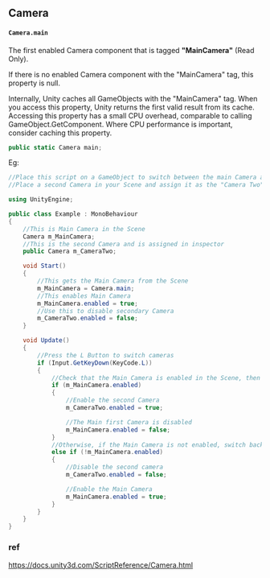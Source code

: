 ## Camera

#### `Camera.main`
The first enabled Camera component that is tagged **"MainCamera"** (Read Only).

If there is no enabled Camera component with the "MainCamera" tag, this property is null.

Internally, Unity caches all GameObjects with the "MainCamera" tag. When you access this property, Unity returns the first valid result from its cache. Accessing this property has a small CPU overhead, comparable to calling GameObject.GetComponent. Where CPU performance is important, consider caching this property.

```cs
public static Camera main;
```
Eg:

```cs
//Place this script on a GameObject to switch between the main Camera and your own second Camera on the press of the "L" key
//Place a second Camera in your Scene and assign it as the "Camera Two" in the Inspector.

using UnityEngine;

public class Example : MonoBehaviour
{
    //This is Main Camera in the Scene
    Camera m_MainCamera;
    //This is the second Camera and is assigned in inspector
    public Camera m_CameraTwo;

    void Start()
    {
        //This gets the Main Camera from the Scene
        m_MainCamera = Camera.main;
        //This enables Main Camera
        m_MainCamera.enabled = true;
        //Use this to disable secondary Camera
        m_CameraTwo.enabled = false;
    }

    void Update()
    {
        //Press the L Button to switch cameras
        if (Input.GetKeyDown(KeyCode.L))
        {
            //Check that the Main Camera is enabled in the Scene, then switch to the other Camera on a key press
            if (m_MainCamera.enabled)
            {
                //Enable the second Camera
                m_CameraTwo.enabled = true;

                //The Main first Camera is disabled
                m_MainCamera.enabled = false;
            }
            //Otherwise, if the Main Camera is not enabled, switch back to the Main Camera on a key press
            else if (!m_MainCamera.enabled)
            {
                //Disable the second camera
                m_CameraTwo.enabled = false;

                //Enable the Main Camera
                m_MainCamera.enabled = true;
            }
        }
    }
}
```

### ref
https://docs.unity3d.com/ScriptReference/Camera.html
